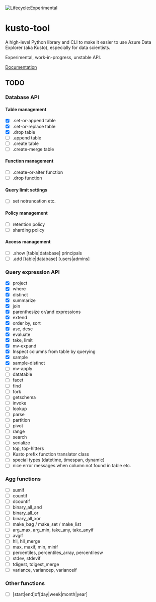 ![Lifecycle:Experimental](https://img.shields.io/badge/Lifecycle-Experimental-339999)

# kusto-tool

A high-level Python library and CLI to make it easier to use Azure Data Explorer
(aka Kusto), especially for data scientists.

Experimental, work-in-progress, unstable API.

[Documentation](https://kusto-tool.readthedocs.io/en/latest/overview.html)

## TODO

### Database API

#### Table management 

- [x] .set-or-append table
- [x] .set-or-replace table
- [x] .drop table
- [ ] .append table
- [ ] .create table
- [ ] .create-merge table
 
#### Function management

- [ ] .create-or-alter function
- [ ] .drop function

#### Query limit settings

- [ ] set notruncation etc.

#### Policy management

- [ ] retention policy
- [ ] sharding policy

#### Access management

- [ ] .show [table|database] principals
- [ ] .add [table|database] [users|admins]

### Query expression API

- [x] project
- [x] where
- [x] distinct
- [x] summarize
- [x] join
- [x] parenthesize or/and expressions
- [x] extend
- [x] order by, sort
- [x] asc, desc
- [x] evaluate
- [x] take, limit
- [x] mv-expand
- [x] Inspect columns from table by querying
- [x] sample
- [x] sample-distinct
- [ ] mv-apply
- [ ] datatable
- [ ] facet
- [ ] find
- [ ] fork
- [ ] getschema
- [ ] invoke
- [ ] lookup
- [ ] parse
- [ ] partition
- [ ] pivot
- [ ] range
- [ ] search
- [ ] serialize
- [ ] top, top-hitters
- [ ] Kusto prefix function translator class
- [ ] special types (datetime, timespan, dynamic)
- [ ] nice error messages when column not found in table etc.

### Agg functions

- [ ] sumif
- [ ] countif
- [ ] dcountif
- [ ] binary_all_and
- [ ] binary_all_or
- [ ] binary_all_xor
- [ ] make_bag / make_set / make_list
- [ ] arg_max, arg_min, take_any, take_anyif
- [ ] avgif
- [ ] hll, hll_merge
- [ ] max, maxif, min, minif
- [ ] percentiles, percentiles_array, percentilesw
- [ ] stdev, stdevif
- [ ] tdigest, tdigest_merge
- [ ] variance, variancep, varianceif

### Other functions

- [ ] [start|end]of[day|week|month|year]

